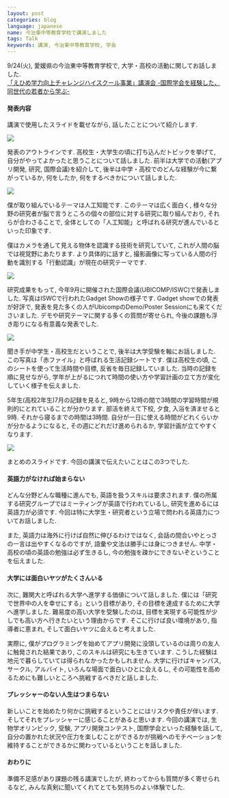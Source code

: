```yaml
---
layout: post
categories: blog
language: japanese
name: 今治東中等教育学校で講演しました
tags: Talk
keywords: 講演, 今治東中等教育学校, 学会
---
```


9/24(火), 愛媛県の今治東中等教育学校で, 大学・高校の活動に関してお話しました. <br>[「えひめ学力向上チャレンジハイスクール事業」講演会 -国際学会を経験した、同世代の若者から学ぶ-](http://imabarihigashi-s.esnet.ed.jp/08communication/250924-challengehighschool-kouen/250924-challengehighschool-kouen.html)

#### 発表内容

講演で使用したスライドを載せながら, 話したことについて紹介します.

<img src="https://lh6.googleusercontent.com/-wVKwoyrzE-Q/UkKnOZeexPI/AAAAAAAAAfw/ouMgR102mKk/s720/%255Bimabari%255Dchallenge.003.jpg" class="image-on-frame">

発表のアウトラインです. 高校生・大学生の頃に打ち込んだトピックを挙げて, 自分がやってよかったと思うことについて話しました. 前半は大学での活動(アプリ開発, 研究, 国際会議)を紹介して, 後半は中学・高校でのどんな経験が今に繋がっているか, 何をしたか, 何をするべきかについて話しました.

<img src="https://lh3.googleusercontent.com/-dyUzP5euEsU/UkKnOflfUeI/AAAAAAAAAfs/mFmBM84Nc2E/s720/%255Bimabari%255Dchallenge.005.jpg" class="image-on-frame">

僕が取り組んでいるテーマは人工知能です. このテーマは広く面白く, 様々な分野の研究者が脳で言うところの個々の部位に対する研究に取り組んでおり, それらが合わさることで, 全体としての「人工知能」と呼ばれる研究が進んでいるといった印象です.

僕はカメラを通して見える物体を認識する技術を研究していて, これが人間の脳では視覚野にあたります. より具体的に話すと, 撮影画像に写っている人間の行動を識別する「行動認識」が現在の研究テーマです.

<img src="https://lh5.googleusercontent.com/-Ch2XTQPEgHo/UkKof19PaBI/AAAAAAAAAgU/NenE17LCOZA/s720/%255Bimabari%255Dchallenge.016.jpg" class="image-on-frame">

研究成果をもって, 今年9月に開催された国際会議(UBICOMP/ISWC)で発表しました. 写真はISWCで行われたGadget Showの様子です. Gadget showでの発表が好評で, 発表を見た多くの人がUbicompのDemo/Poster Sessionにも来てくださいました. デモや研究テーマに関する多くの質問が寄せられ, 今後の課題も浮き彫りになる有意義な発表でした.

<img src="https://lh4.googleusercontent.com/-fBfj9SoP7SI/UkKnPO9xbHI/AAAAAAAAAgI/nI2507_FtzM/s720/%255Bimabari%255Dchallenge.045.jpg" class="image-on-frame">

聞き手が中学生・高校生だということで, 後半は大学受験を軸にお話しました. この写真は「赤ファイル」と呼ばれる生活記録シートです. 僕は高校生の頃, このシートを使って生活時間や目標, 反省を毎日記録していました. 当時の記録を順に見せながら, 学年が上がるにつれて時間の使い方や学習計画の立て方が変化していく様子を伝えました.

5年生(高校2年生)7月の記録を見ると, 9時から12時の間で3時間の学習時間が規則的にとれていることが分かります. 部活を終えて下校, 夕食, 入浴を済ませると9時. それから寝るまでの時間は3時間. 自分が一日に使える時間がどれくらいかが分かるようになると, その週にどれだけ進められるか, 学習計画が立てやすくなります.

<img src="https://lh5.googleusercontent.com/-iv80oYcZYSQ/UkKnPYctvtI/AAAAAAAAAgA/F_UUHu711LQ/s720/%255Bimabari%255Dchallenge.052.jpg" class="image-on-frame">

まとめのスライドです. 今回の講演で伝えたいことはこの3つでした.

#### 英語力がなければ始まらない

どんな分野どんな職種に進んでも, 英語を扱うスキルは要求されます. 僕の所属する研究グループではミーティングが英語で行われているし, 研究を進めるには英語力が必須です. 今回は特に大学生・研究者という立場で問われる英語力についてお話しました.

また, 英語力は海外に行けば自然に伸びるわけではなく, 会話の間合いやとっさの一言は出やすくなるのですが, 語彙や文法は勝手には身につきません. 中学・高校の頃の英語の勉強は必ず生きるし, 今の勉強を疎かにできないぞということを伝えました.

#### 大学には面白いヤツがたくさんいる

次に, 難関大と呼ばれる大学へ進学する価値について話しました. 僕には「研究で世界中の人を幸せにする」という目標があり, その目標を達成するために大学へ進学しました. 難易度の高い大学を受験したのは, 目標を実現する可能性が少しでも高い方へ行きたいという理由からです. そこに行けば良い環境があり, 指導者に恵まれ, そして面白いヤツに会えると考えました.

実際に, 僕がプログラミングを始めてアプリ開発に没頭しているのは周りの友人に触発された結果であり, このスキルは研究にも生きています. こうした経験は地元で暮らしていては得られなかったかもしれません. 大学に行けばキャンパス, サークル, アルバイト, いろんな場面で面白いひとに会えるし, その可能性を高めるためにも難しいところへ挑戦するべきだと話しました.

#### プレッシャーのない人生はつまらない

新しいことを始めたり何かに挑戦するということにはリスクや責任が伴います. そしてそれをプレッシャーに感じることがあると思います. 今回の講演では, 生物学オリンピック, 受験, アプリ開発コンテスト, 国際学会といった経験を話して, 自分の置かれた状況や圧力を楽しむことができるかが挑戦へのモチベーションを維持することができるかに関わっているということを話しました.

#### おわりに

準備不足感があり課題の残る講演でしたが, 終わってからも質問が多く寄せられるなど, みんな真剣に聞いてくれてとても気持ちのよい体験でした.
